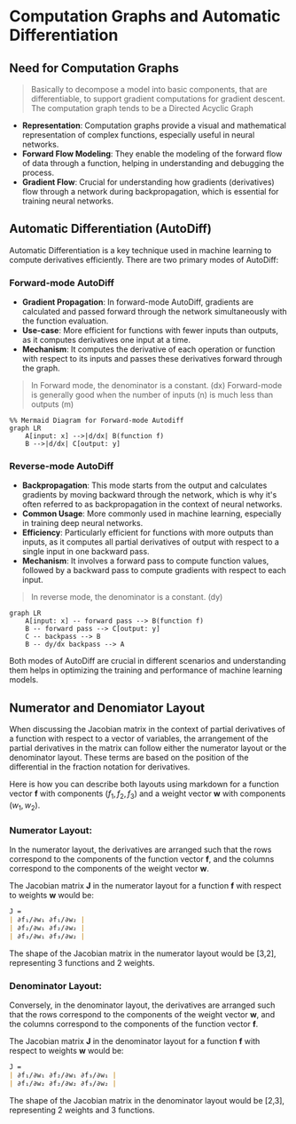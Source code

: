 # Computation Graphs and Automatic Differentiation

## Need for Computation Graphs

> Basically to decompose a model into basic components, that are differentiable, to support gradient computations for gradient descent. The computation graph tends to be a Directed Acyclic Graph

- **Representation**: Computation graphs provide a visual and mathematical representation of complex functions, especially useful in neural networks.
- **Forward Flow Modeling**: They enable the modeling of the forward flow of data through a function, helping in understanding and debugging the process.
- **Gradient Flow**: Crucial for understanding how gradients (derivatives) flow through a network during backpropagation, which is essential for training neural networks.

## Automatic Differentiation (AutoDiff)

Automatic Differentiation is a key technique used in machine learning to compute derivatives efficiently. There are two primary modes of AutoDiff:

### Forward-mode AutoDiff

- **Gradient Propagation**: In forward-mode AutoDiff, gradients are calculated and passed forward through the network simultaneously with the function evaluation.
- **Use-case**: More efficient for functions with fewer inputs than outputs, as it computes derivatives one input at a time.
- **Mechanism**: It computes the derivative of each operation or function with respect to its inputs and passes these derivatives forward through the graph.
> In Forward mode, the denominator is a constant. (dx)
> Forward-mode is generally good when the number of inputs (n) is much less than outputs (m)

```mermaid
%% Mermaid Diagram for Forward-mode Autodiff
graph LR
    A[input: x] -->|d/dx| B(function f)
    B -->|d/dx| C[output: y]

```


### Reverse-mode AutoDiff

- **Backpropagation**: This mode starts from the output and calculates gradients by moving backward through the network, which is why it's often referred to as backpropagation in the context of neural networks.
- **Common Usage**: More commonly used in machine learning, especially in training deep neural networks.
- **Efficiency**: Particularly efficient for functions with more outputs than inputs, as it computes all partial derivatives of output with respect to a single input in one backward pass.
- **Mechanism**: It involves a forward pass to compute function values, followed by a backward pass to compute gradients with respect to each input.

> In  reverse mode, the denominator is a constant. (dy)
```mermaid
graph LR
    A[input: x] -- forward pass --> B(function f)
    B -- forward pass --> C[output: y]
    C -- backpass --> B
    B -- dy/dx backpass --> A
```

Both modes of AutoDiff are crucial in different scenarios and understanding them helps in optimizing the training and performance of machine learning models.


## Numerator and Denomiator Layout

When discussing the Jacobian matrix in the context of partial derivatives of a function with respect to a vector of variables, the arrangement of the partial derivatives in the matrix can follow either the numerator layout or the denominator layout. These terms are based on the position of the differential in the fraction notation for derivatives.

Here is how you can describe both layouts using markdown for a function vector **f** with components $( f_1, f_2, f_3 )$ and a weight vector **w** with components $( w_1, w_2 )$.

### Numerator Layout:
In the numerator layout, the derivatives are arranged such that the rows correspond to the components of the function vector **f**, and the columns correspond to the components of the weight vector **w**. 

The Jacobian matrix **J** in the numerator layout for a function **f** with respect to weights **w** would be:

```markdown
J = 
| ∂f₁/∂w₁ ∂f₁/∂w₂ |
| ∂f₂/∂w₁ ∂f₂/∂w₂ |
| ∂f₃/∂w₁ ∂f₃/∂w₂ |
```

The shape of the Jacobian matrix in the numerator layout would be [3,2], representing 3 functions and 2 weights.

### Denominator Layout:
Conversely, in the denominator layout, the derivatives are arranged such that the rows correspond to the components of the weight vector **w**, and the columns correspond to the components of the function vector **f**.

The Jacobian matrix **J** in the denominator layout for a function **f** with respect to weights **w** would be:

```markdown
J = 
| ∂f₁/∂w₁ ∂f₂/∂w₁ ∂f₃/∂w₁ |
| ∂f₁/∂w₂ ∂f₂/∂w₂ ∂f₃/∂w₂ |
```

The shape of the Jacobian matrix in the denominator layout would be [2,3], representing 2 weights and 3 functions.
